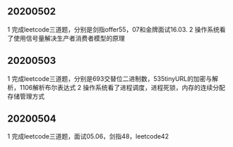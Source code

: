 ## 20200502
1 完成leetcode三道题，分别是剑指offer55，07和金牌面试16.03.
2 操作系统看了使用信号量解决生产者消费者模型的原理

## 20200503
1 完成leetcode三道题，分别是693交替位二进制数，535tinyURL的加密与解析，1106解析布尔表达式
2 操作系统看了进程调度，进程死锁，内存的连续分配存储管理方式

## 20200504
1 完成leetcode三道题，面试05.06，剑指48，leetcode42
